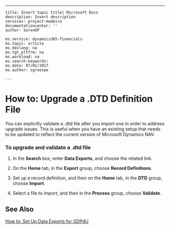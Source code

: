 ---
    title: Insert topic title| Microsoft Docs
    description: Insert description
    services: project-madeira
    documentationcenter: ''
    author: SorenGP

    ms.service: dynamics365-financials
    ms.topic: article
    ms.devlang: na
    ms.tgt_pltfrm: na
    ms.workload: na
    ms.search.keywords:
    ms.date: 07/01/2017
    ms.author: sgroespe

    ---
# How to: Upgrade a .DTD Definition File
You can explicitly validate a .dtd file after you import one in order to address upgrade issues. This is useful when you have an existing setup that needs to be updated to reflect the current version of Microsoft Dynamics NAV.  
  
### To upgrade and validate a .dtd file  
  
1.  In the **Search** box, enter **Data Exports**, and choose the related link.  
  
2.  On the **Home** tab, in the **Export** group, choose **Record Definitions**.  
  
3.  Set up a record definition, and then on the **Home** tab, in the **DTD** group, choose **Import**.  
  
4.  Select a file to import, and then in the **Process** group, choose **Validate**.  
  
## See Also  
 [How to: Set Up Data Exports for GDPdU](../how-to-set-up-data-exports-for-gdpdu.md)